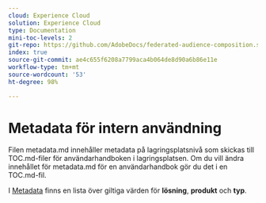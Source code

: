 ```yaml
---
cloud: Experience Cloud
solution: Experience Cloud
type: Documentation
mini-toc-levels: 2
git-repo: https://github.com/AdobeDocs/federated-audience-composition.sv-SE
index: true
source-git-commit: ae4c655f6208a7799aca4b064de8d90a6b86e11e
workflow-type: tm+mt
source-wordcount: '53'
ht-degree: 98%

---
```



# Metadata för intern användning

Filen metadata.md innehåller metadata på lagringsplatsnivå som skickas till TOC.md-filer för användarhandboken i lagringsplatsen. Om du vill ändra innehållet för metadata.md för en användarhandbok gör du det i en TOC.md-fil.

I [Metadata](https://experienceleague.adobe.com/docs/authoring-guide-exl/using/editing/user-guide-setup/metadata.html?lang=sv) finns en lista över giltiga värden för **lösning**, **produkt** och **typ**.
